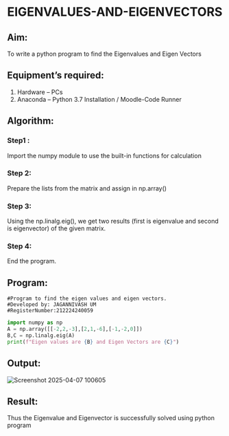 # EIGENVALUES-AND-EIGENVECTORS
## Aim:
To write a python program to find the Eigenvalues and Eigen Vectors
## Equipment’s required:
1. 	Hardware – PCs
2. 	Anaconda – Python 3.7 Installation / Moodle-Code Runner
## Algorithm:
### Step1 : 
Import the numpy module to use the built-in functions for calculation
### Step 2: 
Prepare the lists from the matrix and assign in np.array()
### Step 3: 
Using the np.linalg.eig(),  we get two results (first is eigenvalue and second is eigenvector) of the given matrix.
### Step 4: 
End the program.

## Program:
```
#Program to find the eigen values and eigen vectors.
#Developed by: JAGANNIVASH UM
#RegisterNumber:212224240059
```
```py
import numpy as np
A = np.array([[-2,2,-3],[2,1,-6],[-1,-2,0]])
B,C = np.linalg.eig(A)
print(f"Eigen values are {B} and Eigen Vectors are {C}")
```
## Output:
![Screenshot 2025-04-07 100605](https://github.com/user-attachments/assets/2dcab5e5-5658-4e43-ad19-da913cbd4a66)

## Result:
Thus the Eigenvalue and Eigenvector is successfully solved using python program
